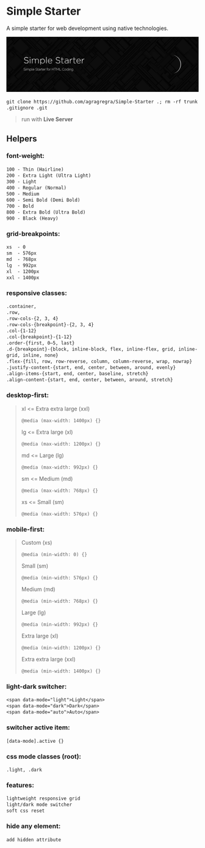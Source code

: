 # Simple Starter
A simple starter for web development using native technologies.

![Simple-Starter](https://raw.githubusercontent.com/agragregra/Simple-Starter/main/img/preview.png)
```
git clone https://github.com/agragregra/Simple-Starter .; rm -rf trunk .gitignore .git
```

> run with **Live Server**

## Helpers

### font-weight:
```
100 - Thin (Hairline)
200 - Extra Light (Ultra Light)
300 - Light
400 - Regular (Normal)
500 - Medium
600 - Semi Bold (Demi Bold)
700 - Bold
800 - Extra Bold (Ultra Bold)
900 - Black (Heavy)
```

### grid-breakpoints:
```
xs  - 0
sm  - 576px
md  - 768px
lg  - 992px
xl  - 1200px
xxl - 1400px
```

### responsive classes:
```
.container,
.row,
.row-cols-{2, 3, 4}
.row-cols-{breakpoint}-{2, 3, 4}
.col-{1-12}
.col-{breakpoint}-{1-12}
.order-{first, 0–5, last}
.d-{breakpoint}-{block, inline-block, flex, inline-flex, grid, inline-grid, inline, none}
.flex-{fill, row, row-reverse, column, column-reverse, wrap, nowrap}
.justify-content-{start, end, center, between, around, evenly}
.align-items-{start, end, center, baseline, stretch}
.align-content-{start, end, center, between, around, stretch}
```

### desktop-first:
> xl <= Extra extra large (xxl)
> ```
> @media (max-width: 1400px) {}
> ```
> 
> lg <= Extra large (xl)
> ```
> @media (max-width: 1200px) {}
> ```
> md <= Large (lg)
> ```
> @media (max-width: 992px) {}
> ```
> sm <= Medium (md)
> ```
> @media (max-width: 768px) {}
> ```
> xs <= Small (sm)
> ```
> @media (max-width: 576px) {}
> ```

### mobile-first:
> Custom (xs)
> ```
> @media (min-width: 0) {}
> ```
> Small (sm)
> ```
> @media (min-width: 576px) {}
> ```
> Medium (md)
> ```
> @media (min-width: 768px) {}
> ```
> Large (lg)
> ```
> @media (min-width: 992px) {}
> ```
> Extra large (xl)
> ```
> @media (min-width: 1200px) {}
> ```
> Extra extra large (xxl)
> ```
> @media (min-width: 1400px) {}
> ```

### light-dark switcher:
```
<span data-mode="light">Light</span>
<span data-mode="dark">Dark</span>
<span data-mode="auto">Auto</span>
```

### switcher active item:
```
[data-mode].active {}
```

### css mode classes (root):
```
.light, .dark
```

### features:
```
lightweight responsive grid
light/dark mode switcher
soft css reset
```

### hide any element:
```
add hidden attribute
```
